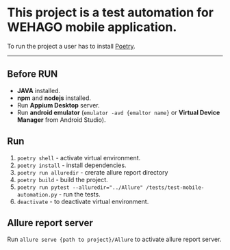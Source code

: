 # This project is a test automation for WEHAGO mobile application.

To run the project a user has to install [Poetry](https://python-poetry.org/).

---

## Before RUN

<ul>
    <li><strong>JAVA</strong> installed.</li>
    <li><strong>npm</strong> and <strong>nodejs</strong> installed.</li>
    <li>Run <strong>Appium Desktop</strong> server.</li>
    <li>Run <strong>android emulator</strong> (<code>emulator -avd {emaltor name}</code> or <strong>Virtual Device Manager</strong> from Android Studio).</li>
</ul>


## Run

<ol>
    <li><code>poetry shell</code> - activate virtual environment.</li>
    <li><code>poetry install</code> - install dependencies.</li>
    <li><code>poetry run alluredir</code> - crerate allure report directory</li>
    <li><code>poetry build</code> - build the project.</li>
    <li><code>poetry run pytest --alluredir="../Allure" /tests/test-mobile-automation.py</code> - run the tests.</li>
    <li><code>deactivate</code> - to deactivate virtual environment.</li>
</ol>

## Allure report server

Run <code>allure serve {path to project}/Allure</code> to activate allure report server.